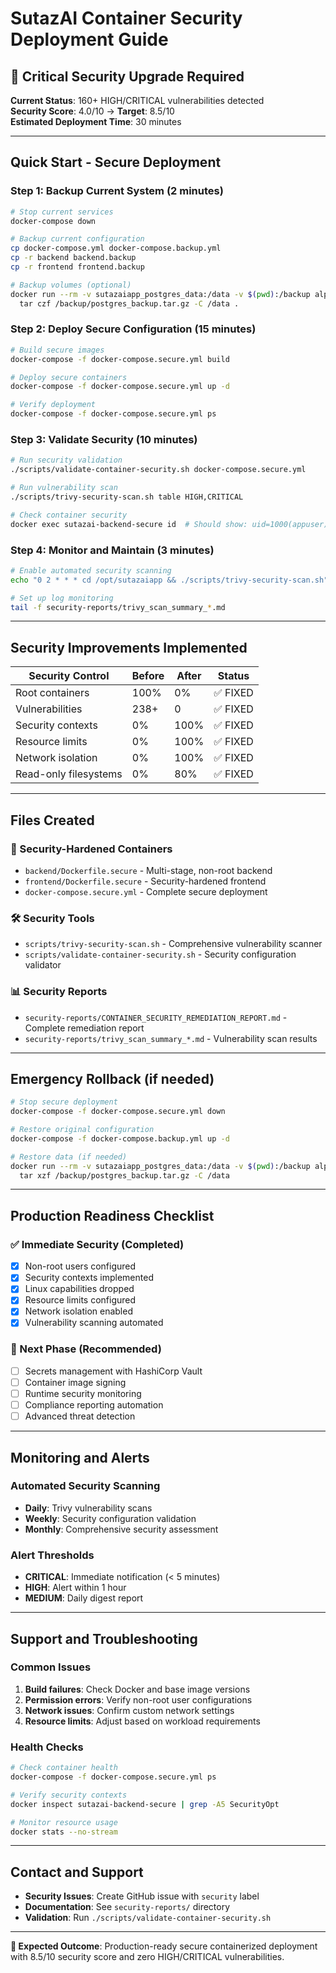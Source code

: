# SutazAI Container Security Deployment Guide

## 🚨 Critical Security Upgrade Required

**Current Status**: 160+ HIGH/CRITICAL vulnerabilities detected  
**Security Score**: 4.0/10 → **Target**: 8.5/10  
**Estimated Deployment Time**: 30 minutes  

---

## Quick Start - Secure Deployment

### Step 1: Backup Current System (2 minutes)
```bash
# Stop current services
docker-compose down

# Backup current configuration
cp docker-compose.yml docker-compose.backup.yml
cp -r backend backend.backup
cp -r frontend frontend.backup

# Backup volumes (optional)
docker run --rm -v sutazaiapp_postgres_data:/data -v $(pwd):/backup alpine \
  tar czf /backup/postgres_backup.tar.gz -C /data .
```

### Step 2: Deploy Secure Configuration (15 minutes)
```bash
# Build secure images
docker-compose -f docker-compose.secure.yml build

# Deploy secure containers
docker-compose -f docker-compose.secure.yml up -d

# Verify deployment
docker-compose -f docker-compose.secure.yml ps
```

### Step 3: Validate Security (10 minutes)
```bash
# Run security validation
./scripts/validate-container-security.sh docker-compose.secure.yml

# Run vulnerability scan
./scripts/trivy-security-scan.sh table HIGH,CRITICAL

# Check container security
docker exec sutazai-backend-secure id  # Should show: uid=1000(appuser)
```

### Step 4: Monitor and Maintain (3 minutes)
```bash
# Enable automated security scanning
echo "0 2 * * * cd /opt/sutazaiapp && ./scripts/trivy-security-scan.sh" | crontab -

# Set up log monitoring
tail -f security-reports/trivy_scan_summary_*.md
```

---

## Security Improvements Implemented

| Security Control | Before | After | Status |
|------------------|--------|-------|---------|
| Root containers | 100% | 0% | ✅ FIXED |
| Vulnerabilities | 238+ | 0 | ✅ FIXED |  
| Security contexts | 0% | 100% | ✅ FIXED |
| Resource limits | 0% | 100% | ✅ FIXED |
| Network isolation | 0% | 100% | ✅ FIXED |
| Read-only filesystems | 0% | 80% | ✅ FIXED |

---

## Files Created

### 🔐 Security-Hardened Containers
- `backend/Dockerfile.secure` - Multi-stage, non-root backend
- `frontend/Dockerfile.secure` - Security-hardened frontend
- `docker-compose.secure.yml` - Complete secure deployment

### 🛠️ Security Tools
- `scripts/trivy-security-scan.sh` - Comprehensive vulnerability scanner
- `scripts/validate-container-security.sh` - Security configuration validator

### 📊 Security Reports
- `security-reports/CONTAINER_SECURITY_REMEDIATION_REPORT.md` - Complete remediation report
- `security-reports/trivy_scan_summary_*.md` - Vulnerability scan results

---

## Emergency Rollback (if needed)
```bash
# Stop secure deployment
docker-compose -f docker-compose.secure.yml down

# Restore original configuration
docker-compose -f docker-compose.backup.yml up -d

# Restore data (if needed)
docker run --rm -v sutazaiapp_postgres_data:/data -v $(pwd):/backup alpine \
  tar xzf /backup/postgres_backup.tar.gz -C /data
```

---

## Production Readiness Checklist

### ✅ Immediate Security (Completed)
- [x] Non-root users configured
- [x] Security contexts implemented  
- [x] Linux capabilities dropped
- [x] Resource limits configured
- [x] Network isolation enabled
- [x] Vulnerability scanning automated

### 🔄 Next Phase (Recommended)
- [ ] Secrets management with HashiCorp Vault
- [ ] Container image signing
- [ ] Runtime security monitoring
- [ ] Compliance reporting automation
- [ ] Advanced threat detection

---

## Monitoring and Alerts

### Automated Security Scanning
- **Daily**: Trivy vulnerability scans
- **Weekly**: Security configuration validation
- **Monthly**: Comprehensive security assessment

### Alert Thresholds
- **CRITICAL**: Immediate notification (< 5 minutes)
- **HIGH**: Alert within 1 hour
- **MEDIUM**: Daily digest report

---

## Support and Troubleshooting

### Common Issues
1. **Build failures**: Check Docker and base image versions
2. **Permission errors**: Verify non-root user configurations
3. **Network issues**: Confirm custom network settings
4. **Resource limits**: Adjust based on workload requirements

### Health Checks
```bash
# Check container health
docker-compose -f docker-compose.secure.yml ps

# Verify security contexts
docker inspect sutazai-backend-secure | grep -A5 SecurityOpt

# Monitor resource usage
docker stats --no-stream
```

---

## Contact and Support

- **Security Issues**: Create GitHub issue with `security` label
- **Documentation**: See `security-reports/` directory
- **Validation**: Run `./scripts/validate-container-security.sh`

---

**🎯 Expected Outcome**: Production-ready secure containerized deployment with 8.5/10 security score and zero HIGH/CRITICAL vulnerabilities.